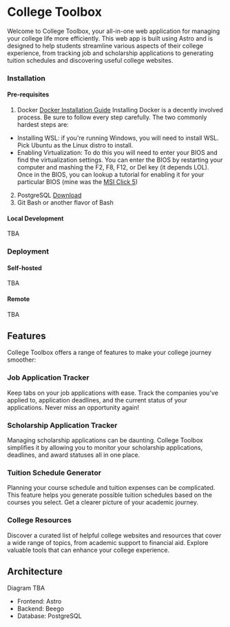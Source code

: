 # College Toolbox

Welcome to College Toolbox, your all-in-one web application for managing your college life more efficiently. This web app is built using Astro and is designed to help students streamline various aspects of their college experience, from tracking job and scholarship applications to generating tuition schedules and discovering useful college websites.

### Installation

#### Pre-requisites

1. Docker [Docker Installation Guide](https://docs.docker.com/get-docker/)
Installing Docker is a decently involved process. Be sure to follow every step carefully.
The two commonly hardest steps are:

- Installing WSL: if you're running Windows, you will need to install WSL. Pick Ubuntu as the Linux distro to install.
- Enabling Virtualization: To do this you will need to enter your BIOS and find the virtualization settings. You can enter the BIOS by restarting your computer and mashing the F2, F8, F12, or Del key (it depends LOL). Once in the BIOS, you can lookup a tutorial for enabling it for your particular BIOS (mine was the [MSI Click 5](https://liquidsky.com/how-to-enable-virtualization-msi-click-bios-5/))

2. PostgreSQL [Download](https://www.postgresql.org/download/)
3. Git Bash or another flavor of Bash

#### Local Development

TBA

### Deployment

#### Self-hosted

TBA

#### Remote

TBA

## Features

College Toolbox offers a range of features to make your college journey smoother:

### Job Application Tracker

Keep tabs on your job applications with ease. Track the companies you've applied to, application deadlines, and the current status of your applications. Never miss an opportunity again!

### Scholarship Application Tracker

Managing scholarship applications can be daunting. College Toolbox simplifies it by allowing you to monitor your scholarship applications, deadlines, and award statuses all in one place.

### Tuition Schedule Generator

Planning your course schedule and tuition expenses can be complicated. This feature helps you generate possible tuition schedules based on the courses you select. Get a clearer picture of your academic journey.

### College Resources

Discover a curated list of helpful college websites and resources that cover a wide range of topics, from academic support to financial aid. Explore valuable tools that can enhance your college experience.

## Architecture

Diagram TBA

- Frontend: Astro
- Backend: Beego
- Database: PostgreSQL
